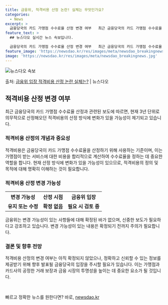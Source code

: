 ```yaml
---
title: 금융위, 적격비용 산정 논란! 실체는 무엇인가요?
categories:
  - News
excerpt: >
  금융당국의 카드 가맹점 수수료율 산정 변경 여부   최근 금융당국의 카드 가맹점 수수료율 산정과 관련된 보도…
feature_text: >
  ## 뉴스다오 실시간 뉴스 속보입니다.

  금융당국의 카드 가맹점 수수료율 산정 변경 여부   최근 금융당국의 카드 가맹점 수수료율 산정과 관련된 보도…
feature_image: 'https://newsdao.kr/res/images/meta/newsdao_breakingnews.jpg'
image: 'https://newsdao.kr/res/images/meta/newsdao_breakingnews.jpg'
---
```


![뉴스다오 속보](https://newsdao.kr/res/images/meta/newsdao_breakingnews.jpg)

<p>출처: <a href="https://newsdao.kr/4762" rel="dofollow">금융위 입장 적격비용 산정 논란 실체는?</a> | 뉴스다오</p>

<h2 data-ke-size="size26">적격비용 산정 변경 여부</h2>
<p data-ke-size="size16">최근 금융당국의 카드 가맹점 수수료율 산정과 관련된 보도에 따르면, 현재 3년 단위로 의무적으로 산정해오던 적격비용의 산정 방식에 변화가 있을 가능성이 제기되고 있습니다.</p>

<h3>적격비용 산정의 개념과 중요성</h3>
<p data-ke-size="size16">적격비용은 금융당국이 카드 가맹점 수수료율을 산정하기 위해 사용하는 기준이며, 이는 가맹점이 받는 서비스에 대한 비용을 합리적으로 계산하여 수수료율을 정하는 데 중요한 역할을 합니다. 현재 산정 방식에 변화가 있을 가능성이 있으므로, 적격비용의 정의 및 목적에 대해 명확히 이해하는 것이 필요합니다.</p>

<h3>적격비용 산정 변경 가능성</h3>
<table>
	<tr>
		<th>변경 가능성</th>
		<th>산정 시점</th>
		<th>금융위 입장</th>
	</tr>
	<tr>
		<td style="text-align: center; height: 17px;"><b>유지 또는 수정</b></td>
		<td style="text-align: center; height: 17px;"><b>확정 없음</b></td>
		<td style="text-align: center; height: 17px;"><b>필요 시 검토 중</b></td>
	</tr>
</table>
<p data-ke-size="size16">금융위는 변경 가능성이 있는 사항들에 대해 확정된 바가 없으며, 신중한 보도가 필요하다고 강조하고 있습니다. 변경 가능성이 있는 내용은 확정되기 전까지 주의가 필요합니다.</p>

<h3>결론 및 향후 전망</h3>
<p data-ke-size="size16">적격비용 산정의 변경 여부는 아직 확정되지 않았으나, 정확하고 신뢰할 수 있는 정보를 제공받기 위해 향후 발표될 금융당국의 입장을 주시할 필요가 있습니다. 이는 가맹점과 카드사의 공정한 거래 보장과 금융 시장의 투명성을 높이는 데 중요한 요소가 될 것입니다.</p>
<p data-ke-size="size16">&nbsp;</p> 

빠르고 정확한 뉴스를 원한다면? 바로, <a href="https://newsdao.kr" rel="dofollow">newsdao.kr</a>


